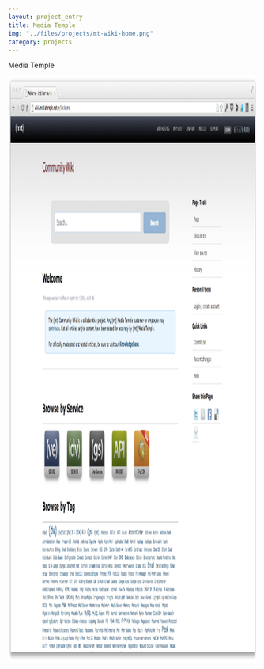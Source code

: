 ```yaml
---
layout: project_entry
title: Media Temple
img: "../files/projects/mt-wiki-home.png"
category: projects
---
```


Media Temple

<img src="../files/projects/mt-wiki-home.png" alt="mt-wiki-home" width="1515" height="1184" />
